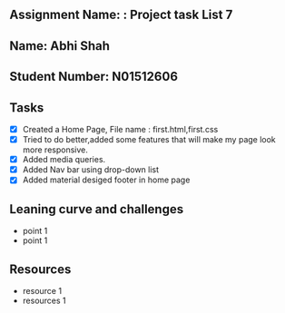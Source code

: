 ## Assignment Name: : Project task List 7

## Name: Abhi Shah

## Student Number: N01512606

## Tasks

- [x] Created a Home Page, File name : first.html,first.css
- [x] Tried to do better,added some features that will make my page look more responsive.
- [x] Added media queries.
- [x] Added Nav bar using drop-down list
- [x] Added material desiged footer in home page

## Leaning curve and challenges

- point 1
- point 1

## Resources

- resource 1
- resources 1
